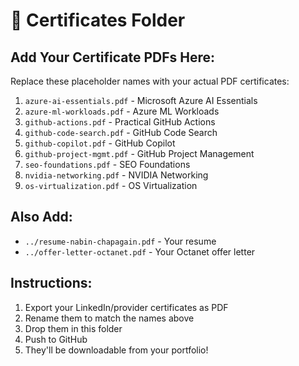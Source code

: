 # 📁 Certificates Folder

## Add Your Certificate PDFs Here:

Replace these placeholder names with your actual PDF certificates:

1. `azure-ai-essentials.pdf` - Microsoft Azure AI Essentials
2. `azure-ml-workloads.pdf` - Azure ML Workloads
3. `github-actions.pdf` - Practical GitHub Actions
4. `github-code-search.pdf` - GitHub Code Search
5. `github-copilot.pdf` - GitHub Copilot
6. `github-project-mgmt.pdf` - GitHub Project Management
7. `seo-foundations.pdf` - SEO Foundations
8. `nvidia-networking.pdf` - NVIDIA Networking
9. `os-virtualization.pdf` - OS Virtualization

## Also Add:
- `../resume-nabin-chapagain.pdf` - Your resume
- `../offer-letter-octanet.pdf` - Your Octanet offer letter

## Instructions:
1. Export your LinkedIn/provider certificates as PDF
2. Rename them to match the names above
3. Drop them in this folder
4. Push to GitHub
5. They'll be downloadable from your portfolio!


